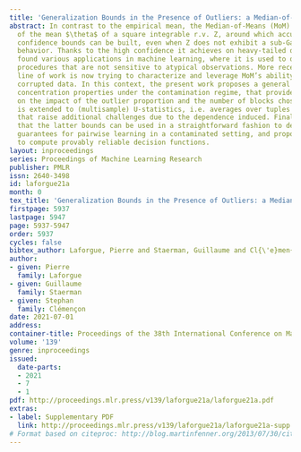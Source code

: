 ```yaml
---
title: 'Generalization Bounds in the Presence of Outliers: a Median-of-Means Study'
abstract: In contrast to the empirical mean, the Median-of-Means (MoM) is an estimator
  of the mean $\theta$ of a square integrable r.v. Z, around which accurate nonasymptotic
  confidence bounds can be built, even when Z does not exhibit a sub-Gaussian tail
  behavior. Thanks to the high confidence it achieves on heavy-tailed data, MoM has
  found various applications in machine learning, where it is used to design training
  procedures that are not sensitive to atypical observations. More recently, a new
  line of work is now trying to characterize and leverage MoM’s ability to deal with
  corrupted data. In this context, the present work proposes a general study of MoM’s
  concentration properties under the contamination regime, that provides a clear understanding
  on the impact of the outlier proportion and the number of blocks chosen. The analysis
  is extended to (multisample) U-statistics, i.e. averages over tuples of observations,
  that raise additional challenges due to the dependence induced. Finally, we show
  that the latter bounds can be used in a straightforward fashion to derive generalization
  guarantees for pairwise learning in a contaminated setting, and propose an algorithm
  to compute provably reliable decision functions.
layout: inproceedings
series: Proceedings of Machine Learning Research
publisher: PMLR
issn: 2640-3498
id: laforgue21a
month: 0
tex_title: 'Generalization Bounds in the Presence of Outliers: a Median-of-Means Study'
firstpage: 5937
lastpage: 5947
page: 5937-5947
order: 5937
cycles: false
bibtex_author: Laforgue, Pierre and Staerman, Guillaume and Cl{\'e}men{\c{c}}on, Stephan
author:
- given: Pierre
  family: Laforgue
- given: Guillaume
  family: Staerman
- given: Stephan
  family: Clémençon
date: 2021-07-01
address:
container-title: Proceedings of the 38th International Conference on Machine Learning
volume: '139'
genre: inproceedings
issued:
  date-parts:
  - 2021
  - 7
  - 1
pdf: http://proceedings.mlr.press/v139/laforgue21a/laforgue21a.pdf
extras:
- label: Supplementary PDF
  link: http://proceedings.mlr.press/v139/laforgue21a/laforgue21a-supp.pdf
# Format based on citeproc: http://blog.martinfenner.org/2013/07/30/citeproc-yaml-for-bibliographies/
---
```


